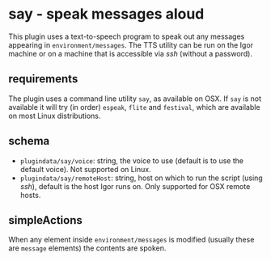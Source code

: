 # say - speak messages aloud
This plugin uses a text-to-speech program to speak out any messages appearing in `environment/messages`. The TTS utility can be run on the Igor machine or on a machine that is accessible via _ssh_ (without a password).

## requirements

The plugin uses a command line utility `say`, as available on OSX. If `say` is not available it will try (in order) `espeak`, `flite` and `festival`, which are available on most Linux distributions. 

## schema

* `plugindata/say/voice`: string, the voice to use (default is to use the default voice). Not supported on Linux.
* `plugindata/say/remoteHost`: string, host on which to run the script (using _ssh_), default is the host Igor runs on. Only supported for OSX remote hosts.

## simpleActions

When any element inside `environment/messages` is modified (usually these are `message` elements) the contents are spoken.
